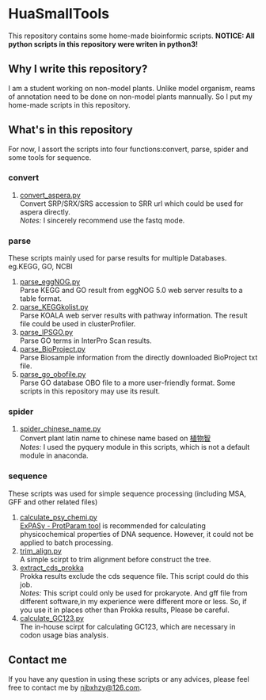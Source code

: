 # HuaSmallTools
This repository contains some home-made bioinformic scripts.
**NOTICE: All python scripts in this repository were writen in python3!**
 
## Why I write this repository?
I am a student working on non-model plants. Unlike model organism, reams of annotation need to be done on non-model plants mannually. So
I put my home-made scripts in this repository.
## What's in this repository
For now, I assort the scripts into four functions:convert, parse, spider and some tools for sequence.
### convert
1. [convert_aspera.py](convert/convert_aspera.py)  
Convert SRP/SRX/SRS accession to SRR url which could be used for aspera directly.   
*Notes:* I sincerely recommend use the fastq mode. 
### parse
These scripts mainly used for parse results for multiple Databases. eg.KEGG, GO, NCBI
1. [parse_eggNOG.py](parse/parse_eggNOG.py)  
Parse KEGG and GO result from eggNOG 5.0 web server results to a table format.
2. [parse_KEGGkolist.py](parse/parse_KEGGkolist.py)  
Parse KOALA web server results with pathway information. The result file could be used in clusterProfiler.
3. [parse_IPSGO.py](parse/parse_IPSGO.py)   
Parse GO terms in InterPro Scan results.
4. [parse_BioProject.py](parse/parse_BioProject.py)  
Parse Biosample information from the directly downloaded BioProject txt file.
5. [parse_go_obofile.py](parse/parse_go_obofile.py)  
Parse GO database OBO file to a more user-friendly format. Some scripts in this repository may use its result.
### spider
1. [spider_chinese_name.py](spider/spider_chinese_name.py)  
Convert plant latin name to chinese name based on [植物智](http://www.iplant.cn/)  
*Notes:* I used the pyquery module in this scripts, which is not a default module in anaconda.
### sequence
These scripts was used for simple sequence processing (including MSA, GFF and other related files)
1. [calculate_psy_chemi.py](sequence/calculate_psy_chemi.py)  
[ExPASy - ProtParam tool](https://web.expasy.org/protparam/) is recommended for calculating physicochemical properties
of DNA sequence. However, it could not be applied to batch processing.
2. [trim_align.py](sequence/trim_align.py)  
A simple scirpt to trim alignment before construct the tree.
3. [extract_cds_prokka](sequence/extract_cds_prokka.py)  
Prokka results exclude the cds sequence file. This script could do this job.  
*Notes:* This script could only be used for prokaryote. And gff file from different software,in my experience
were different more or less. So, if you use it in places other than Prokka results, Please be careful.
4. [calculate_GC123.py](sequence/calculate_GC123.py)  
The in-house scirpt for calculating GC123, which are necessary in  codon usage bias analysis.
## Contact me
If you have any question in using these scripts or any advices, please feel free to contact me by njbxhzy@126.com.